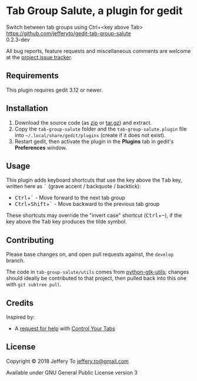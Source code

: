 # Tab Group Salute, a plugin for gedit

Switch between tab groups using Ctrl+\<key above Tab\>  
<https://github.com/jefferyto/gedit-tab-group-salute>  
0.2.3-dev

All bug reports, feature requests and miscellaneous comments are welcome
at the [project issue tracker][].

## Requirements

This plugin requires gedit 3.12 or newer.

## Installation

1.  Download the source code (as [zip][] or [tar.gz][]) and extract.
2.  Copy the `tab-group-salute` folder and the `tab-group-salute.plugin`
    file into `~/.local/share/gedit/plugins` (create if it does not
    exist).
3.  Restart gedit, then activate the plugin in the **Plugins** tab in
    gedit's **Preferences** window.

## Usage

This plugin adds keyboard shortcuts that use the key above the
<kbd>Tab</kbd> key, written here as <kbd>\`</kbd> (grave accent /
backquote / backtick):

*   <kbd>Ctrl</kbd>+<kbd>\`</kbd> - Move forward to the next tab group
*   <kbd>Ctrl</kbd>+<kbd>Shift</kbd>+<kbd>\`</kbd> - Move backward to
    the previous tab group

These shortcuts may override the "invert case" shortcut
(<kbd>Ctrl</kbd>+<kbd>~</kbd>), if the key above the <kbd>Tab</kbd> key
produces the tilde symbol.

## Contributing

Please base changes on, and open pull requests against, the `develop`
branch.

The code in `tab-group-salute/utils` comes from [python-gtk-utils][];
changes should ideally be contributed to that project, then pulled back
into this one with `git subtree pull`.

## Credits

Inspired by:

*   A [request for help][] with [Control Your Tabs][]

## License

Copyright &copy; 2018 Jeffery To <jeffery.to@gmail.com>

Available under GNU General Public License version 3


[project issue tracker]: https://github.com/jefferyto/gedit-tab-group-salute/issues
[zip]: https://github.com/jefferyto/gedit-tab-group-salute/archive/master.zip
[tar.gz]: https://github.com/jefferyto/gedit-tab-group-salute/archive/master.tar.gz
[python-gtk-utils]: https://github.com/jefferyto/python-gtk-utils
[request for help]: https://github.com/jefferyto/gedit-control-your-tabs/issues/11
[Control Your Tabs]: https://github.com/jefferyto/gedit-control-your-tabs
